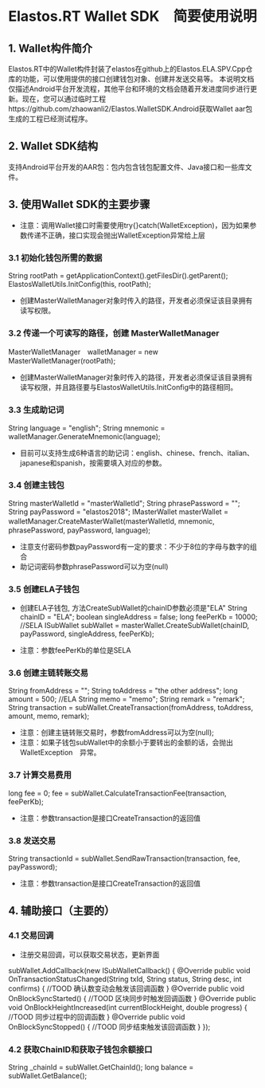 # Elastos.RT Wallet SDK　简要使用说明

## 1. Wallet构件简介
  Elastos.RT中的Wallet构件封装了elastos在github上的Elastos.ELA.SPV.Cpp仓库的功能，可以使用提供的接口创建钱包对象、创建并发送交易等。
本说明文档仅描述Android平台开发流程，其他平台和环境的文档会随着开发进度同步进行更新。现在，您可以通过临时工程https://github.com/zhaowanli2/Elastos.WalletSDK.Android获取Wallet aar包生成的工程已经测试程序。

## 2. Wallet SDK结构
  支持Android平台开发的AAR包：包内包含钱包配置文件、Java接口和一些库文件。

## 3. 使用Wallet SDK的主要步骤
* 注意：调用Wallet接口时需要使用try{}catch(WalletException)，因为如果参数传递不正确，接口实现会抛出WalletException异常给上层

### 3.1 初始化钱包所需的数据
String rootPath = getApplicationContext().getFilesDir().getParent();
ElastosWalletUtils.InitConfig(this, rootPath);

* 创建MasterWalletManager对象时传入的路径，开发者必须保证该目录拥有读写权限。

### 3.2 传递一个可读写的路径，创建 MasterWalletManager
MasterWalletManager　walletManager = new MasterWalletManager(rootPath);

* 创建MasterWalletManager对象时传入的路径，开发者必须保证该目录拥有读写权限，并且路径要与ElastosWalletUtils.InitConfig中的路径相同。

### 3.3 生成助记词
String language = "english";
String mnemonic = walletManager.GenerateMnemonic(language);

* 目前可以支持生成6种语言的助记词：english、chinese、french、italian、japanese和spanish，按需要填入对应的参数。

### 3.4 创建主钱包
String masterWalletId = "masterWalletId";
String phrasePassword = "";
String payPassword = "elastos2018";
IMasterWallet masterWallet = walletManager.CreateMasterWallet(masterWalletId, mnemonic,　phrasePassword, payPassword, language);

* 注意支付密码参数payPassword有一定的要求：不少于8位的字母与数字的组合
* 助记词密码参数phrasePassword可以为空(null)

### 3.5 创建ELA子钱包
* 创建ELA子钱包, 方法CreateSubWallet的chainID参数必须是"ELA"
String chainID = "ELA";
boolean singleAddress = false;
long feePerKb = 10000; //SELA
ISubWallet subWallet = masterWallet.CreateSubWallet(chainID, payPassword, singleAddress, feePerKb);

* 注意：参数feePerKb的单位是SELA

### 3.6 创建主链转账交易
String fromAddress = "";
String toAddress = "the other address";
long amount = 500; //ELA
String memo = "memo";
String remark = "remark";
String transaction = subWallet.CreateTransaction(fromAddress, toAddress, amount, memo, remark);

* 注意：创建主链转账交易时，参数fromAddress可以为空(null);
* 注意：如果子钱包subWallet中的余额小于要转出的金额的话，会抛出WalletException　异常。

### 3.7 计算交易费用
long fee = 0;
fee = subWallet.CalculateTransactionFee(transaction, feePerKb);

* 注意：参数transaction是接口CreateTransaction的返回值

### 3.8 发送交易
String transactionId = subWallet.SendRawTransaction(transaction, fee, payPassword);

* 注意：参数transaction是接口CreateTransaction的返回值

## 4. 辅助接口（主要的）
### 4.1 交易回调
* 注册交易回调，可以获取交易状态，更新界面

subWallet.AddCallback(new ISubWalletCallback() {
    @Override
    public void OnTransactionStatusChanged(String txId, String status, String desc, int confirms) {
        //TOOD 确认数变动会触发该回调函数
    }
    @Override
    public void OnBlockSyncStarted() {
        //TOOD 区块同步时触发回调函数
    }
    @Override
    public void OnBlockHeightIncreased(int currentBlockHeight, double progress) {
        //TOOD 同步过程中的回调函数
    }
    @Override
    public void OnBlockSyncStopped() {
        //TOOD 同步结束触发该回调函数
    }
});

### 4.2 获取ChainID和获取子钱包余额接口
String _chainId = subWallet.GetChainId();
long balance = subWallet.GetBalance();



